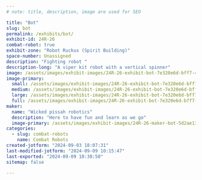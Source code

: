 ```yaml
---
# note: title, description, image are used for SEO

title: "Bot"
slug: bot
permalink: /exhibits/bot/
exhibit-id: 24R-26
combat-robot: true
exhibit-zone: "Robot Ruckus (Spirit Building)"
space-number: Unassigned
description: "Fighting robot "
description-long: "A viper kit robot with a vertical spinner"
image: /assets/images/exhibit-images/24R-26-exhibit-bot-7e320e6d-bff7-4b11-9460-b54692fe95eb-large.jpeg
image-primary: 
  small: /assets/images/exhibit-images/24R-26-exhibit-bot-7e320e6d-bff7-4b11-9460-b54692fe95eb-small.jpeg
  medium: /assets/images/exhibit-images/24R-26-exhibit-bot-7e320e6d-bff7-4b11-9460-b54692fe95eb-medium.jpeg
  large: /assets/images/exhibit-images/24R-26-exhibit-bot-7e320e6d-bff7-4b11-9460-b54692fe95eb-large.jpeg
  full: /assets/images/exhibit-images/24R-26-exhibit-bot-7e320e6d-bff7-4b11-9460-b54692fe95eb-full.jpeg
maker: 
  name: "Wicked pissah robotics"
  description: "Here to have fun and learn as we go"
  image-primary: /assets/images/exhibit-images/24R-26-maker-bot-5d2ae13e-8ce1-4ba5-b485-568cd9d4659d-medium.jpeg
categories: 
  - slug: combat-robots
    name: Combat Robots
created-jotform: "2024-09-03 18:07:31"
last-modified-jotform: "2024-09-09 10:15:47"
last-exported: "2024-09-09 10:38:50"
sitemap: false

---
```

